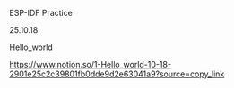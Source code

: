 ESP-IDF Practice

25.10.18

Hello_world

https://www.notion.so/1-Hello_world-10-18-2901e25c2c39801fb0dde9d2e63041a9?source=copy_link
